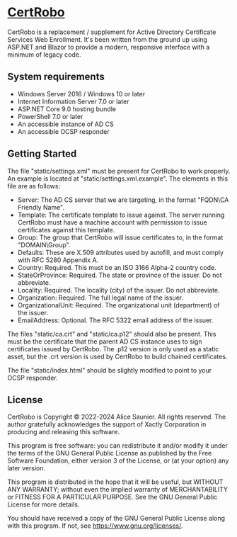 [CertRobo](https://github.com/aliceactually/certrobo)
===========

CertRobo is a replacement / supplement for Active Directory Certificate Services Web Enrollment.
It's been written from the ground up using ASP.NET and Blazor to provide a modern, responsive interface with a minimum of legacy code.

## System requirements

* Windows Server 2016 / Windows 10 or later
* Internet Information Server 7.0 or later
* ASP.NET Core 9.0 hosting bundle
* PowerShell 7.0 or later
* An accessible instance of AD CS
* An accessible OCSP responder

## Getting Started

The file "static/settings.xml" must be present for CertRobo to work properly. An example is located at "static/settings.xml.example".
The elements in this file are as follows:

* Server: The AD CS server that we are targeting, in the format "FQDN\CA Friendly Name".
* Template: The certificate template to issue against. The server running CertRobo must have a machine account with permission to issue certificates against this template.
* Group: The group that CertRobo will issue certificates to, in the format "DOMAIN\Group".
* Defaults: These are X.509 attributes used by autofill, and must comply with RFC 5280 Appendix A.
* Country: Required. This must be an ISO 3166 Alpha-2 country code.
* StateOrProvince: Required. The state or province of the issuer. Do not abbreviate.
* Locality: Required. The locality (city) of the issuer. Do not abbreviate.
* Organization: Required. The full legal name of the issuer.
* OrganizationalUnit: Required. The organizational unit (department) of the issuer.
* EmailAddress: Optional. The RFC 5322 email address of the issuer.

The files "static/ca.crt" and "static/ca.p12" should also be present.
This must be the certificate that the parent AD CS instance uses to
sign certificates issued by CertRobo. The .p12 version is only used
as a static asset, but the .crt version is used by CertRobo to build
chained certificates.

The file "static/index.html" should be slightly modified to point to
your OCSP responder.

## License

CertRobo is Copyright © 2022-2024 Alice Saunier. All rights reserved.
The author gratefully acknowledges the support of Xactly Corporation
in producing and releasing this software.

This program is free software: you can redistribute it and/or modify
it under the terms of the GNU General Public License as published by
the Free Software Foundation, either version 3 of the License, or
(at your option) any later version.

This program is distributed in the hope that it will be useful,
but WITHOUT ANY WARRANTY; without even the implied warranty of
MERCHANTABILITY or FITNESS FOR A PARTICULAR PURPOSE.  See the
GNU General Public License for more details.

You should have received a copy of the GNU General Public License
along with this program.  If not, see <https://www.gnu.org/licenses/>.
